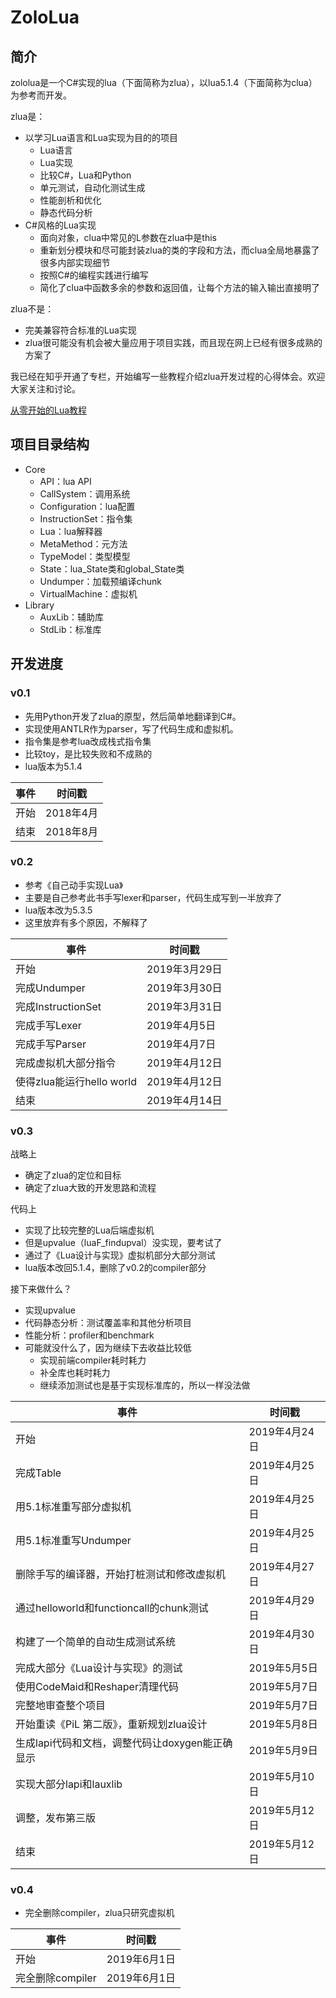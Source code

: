 # ZoloLua

## 简介

zololua是一个C#实现的lua（下面简称为zlua），以lua5.1.4（下面简称为clua）为参考而开发。

zlua是：

* 以学习Lua语言和Lua实现为目的的项目
  * Lua语言
  * Lua实现
  * 比较C#，Lua和Python
  * 单元测试，自动化测试生成
  * 性能剖析和优化
  * 静态代码分析
* C#风格的Lua实现
  * 面向对象，clua中常见的L参数在zlua中是this
  * 重新划分模块和尽可能封装zlua的类的字段和方法，而clua全局地暴露了很多内部实现细节
  * 按照C#的编程实践进行编写
  * 简化了clua中函数多余的参数和返回值，让每个方法的输入输出直接明了

zlua不是：

* 完美兼容符合标准的Lua实现
* zlua很可能没有机会被大量应用于项目实践，而且现在网上已经有很多成熟的方案了

我已经在知乎开通了专栏，开始编写一些教程介绍zlua开发过程的心得体会。欢迎大家关注和讨论。

[从零开始的Lua教程](https://zhuanlan.zhihu.com/c_1108411426598825984)

## 项目目录结构

* Core
  * API：lua API
  * CallSystem：调用系统
  * Configuration：lua配置
  * InstructionSet：指令集
  * Lua：lua解释器
  * MetaMethod：元方法
  * TypeModel：类型模型
  * State：lua_State类和global_State类
  * Undumper：加载预编译chunk
  * VirtualMachine：虚拟机
* Library
  * AuxLib：辅助库
  * StdLib：标准库

## 开发进度

### v0.1

* 先用Python开发了zlua的原型，然后简单地翻译到C#。
* 实现使用ANTLR作为parser，写了代码生成和虚拟机。
* 指令集是参考lua改成栈式指令集
* 比较toy，是比较失败和不成熟的
* lua版本为5.1.4

事件 | 时间戳
--- | -----
开始 | 2018年4月
结束 | 2018年8月

### v0.2

* 参考《自己动手实现Lua》
* 主要是自己参考此书手写lexer和parser，代码生成写到一半放弃了
* lua版本改为5.3.5
* 这里放弃有多个原因，不解释了

事件 | 时间戳
--- | -----
开始 | 2019年3月29日
完成Undumper | 2019年3月30日
完成InstructionSet | 2019年3月31日
完成手写Lexer | 2019年4月5日
完成手写Parser | 2019年4月7日
完成虚拟机大部分指令 | 2019年4月12日
使得zlua能运行hello world | 2019年4月12日
结束 | 2019年4月14日

### v0.3

战略上

* 确定了zlua的定位和目标
* 确定了zlua大致的开发思路和流程

代码上

* 实现了比较完整的Lua后端虚拟机
* 但是upvalue（luaF_findupval）没实现，要考试了
* 通过了《Lua设计与实现》虚拟机部分大部分测试
* lua版本改回5.1.4，删除了v0.2的compiler部分

接下来做什么？

* 实现upvalue
* 代码静态分析：测试覆盖率和其他分析项目
* 性能分析：profiler和benchmark
* 可能就没什么了，因为继续下去收益比较低
  * 实现前端compiler耗时耗力
  * 补全库也耗时耗力
  * 继续添加测试也是基于实现标准库的，所以一样没法做
  
事件 | 时间戳
--- | -----
开始 | 2019年4月24日
完成Table | 2019年4月25日
用5.1标准重写部分虚拟机 | 2019年4月25日
用5.1标准重写Undumper | 2019年4月25日
删除手写的编译器，开始打桩测试和修改虚拟机 | 2019年4月27日
通过helloworld和functioncall的chunk测试 | 2019年4月29日
构建了一个简单的自动生成测试系统 | 2019年4月30日
完成大部分《Lua设计与实现》的测试 | 2019年5月5日
使用CodeMaid和Reshaper清理代码 | 2019年5月7日
完整地审查整个项目 | 2019年5月7日
开始重读《PiL 第二版》，重新规划zlua设计 | 2019年5月8日
生成lapi代码和文档，调整代码让doxygen能正确显示 | 2019年5月9日
实现大部分lapi和lauxlib | 2019年5月10日
调整，发布第三版 | 2019年5月12日
结束 | 2019年5月12日

### v0.4

* 完全删除compiler，zlua只研究虚拟机

事件 | 时间戳
--- | -----
开始 | 2019年6月1日
完全删除compiler | 2019年6月1日
